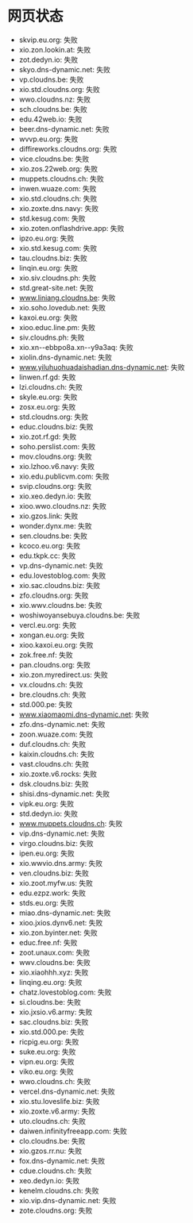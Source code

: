 # 网页状态
- skvip.eu.org: 失败
- xio.zon.lookin.at: 失败
- zot.dedyn.io: 失败
- skyo.dns-dynamic.net: 失败
- vp.cloudns.be: 失败
- xio.std.cloudns.org: 失败
- wwo.cloudns.nz: 失败
- sch.cloudns.be: 失败
- edu.42web.io: 失败
- beer.dns-dynamic.net: 失败
- wvvp.eu.org: 失败
- diffireworks.cloudns.org: 失败
- vice.cloudns.be: 失败
- xio.zos.22web.org: 失败
- muppets.cloudns.ch: 失败
- inwen.wuaze.com: 失败
- xio.std.cloudns.ch: 失败
- xio.zoxte.dns.navy: 失败
- std.kesug.com: 失败
- xio.zoten.onflashdrive.app: 失败
- ipzo.eu.org: 失败
- xio.std.kesug.com: 失败
- tau.cloudns.biz: 失败
- linqin.eu.org: 失败
- xio.siv.cloudns.ph: 失败
- std.great-site.net: 失败
- www.liniang.cloudns.be: 失败
- xio.soho.lovedub.net: 失败
- kaxoi.eu.org: 失败
- xioo.educ.line.pm: 失败
- siv.cloudns.ph: 失败
- xio.xn--ebbpo8a.xn--y9a3aq: 失败
- xiolin.dns-dynamic.net: 失败
- www.yiluhuohuadaishadian.dns-dynamic.net: 失败
- linwen.rf.gd: 失败
- lzi.cloudns.ch: 失败
- skyle.eu.org: 失败
- zosx.eu.org: 失败
- std.cloudns.org: 失败
- educ.cloudns.biz: 失败
- xio.zot.rf.gd: 失败
- soho.perslist.com: 失败
- mov.cloudns.org: 失败
- xio.lzhoo.v6.navy: 失败
- xio.edu.publicvm.com: 失败
- svip.cloudns.org: 失败
- xio.xeo.dedyn.io: 失败
- xioo.wwo.cloudns.nz: 失败
- xio.gzos.link: 失败
- wonder.dynx.me: 失败
- sen.cloudns.be: 失败
- kcoco.eu.org: 失败
- edu.tkpk.cc: 失败
- vp.dns-dynamic.net: 失败
- edu.lovestoblog.com: 失败
- xio.sac.cloudns.biz: 失败
- zfo.cloudns.org: 失败
- xio.wwv.cloudns.be: 失败
- woshiwoyansebuya.cloudns.be: 失败
- vercl.eu.org: 失败
- xongan.eu.org: 失败
- xioo.kaxoi.eu.org: 失败
- zok.free.nf: 失败
- pan.cloudns.org: 失败
- xio.zon.myredirect.us: 失败
- vx.cloudns.ch: 失败
- bre.cloudns.ch: 失败
- std.000.pe: 失败
- www.xiaomaomi.dns-dynamic.net: 失败
- zfo.dns-dynamic.net: 失败
- zoon.wuaze.com: 失败
- duf.cloudns.ch: 失败
- kaixin.cloudns.ch: 失败
- vast.cloudns.ch: 失败
- xio.zoxte.v6.rocks: 失败
- dsk.cloudns.biz: 失败
- shisi.dns-dynamic.net: 失败
- vipk.eu.org: 失败
- std.dedyn.io: 失败
- www.muppets.cloudns.ch: 失败
- vip.dns-dynamic.net: 失败
- virgo.cloudns.biz: 失败
- ipen.eu.org: 失败
- xio.wwvio.dns.army: 失败
- ven.cloudns.biz: 失败
- xio.zoot.myfw.us: 失败
- edu.ezpz.work: 失败
- stds.eu.org: 失败
- miao.dns-dynamic.net: 失败
- xioo.jxios.dynv6.net: 失败
- xio.zon.byinter.net: 失败
- educ.free.nf: 失败
- zoot.unaux.com: 失败
- wwv.cloudns.be: 失败
- xio.xiaohhh.xyz: 失败
- linqing.eu.org: 失败
- chatz.lovestoblog.com: 失败
- si.cloudns.be: 失败
- xio.jxsio.v6.army: 失败
- sac.cloudns.biz: 失败
- xio.std.000.pe: 失败
- ricpig.eu.org: 失败
- suke.eu.org: 失败
- vipn.eu.org: 失败
- viko.eu.org: 失败
- wwo.cloudns.ch: 失败
- vercel.dns-dynamic.net: 失败
- xio.stu.loveslife.biz: 失败
- xio.zoxte.v6.army: 失败
- uto.cloudns.ch: 失败
- daiwen.infinityfreeapp.com: 失败
- clo.cloudns.be: 失败
- xio.gzos.rr.nu: 失败
- fox.dns-dynamic.net: 失败
- cdue.cloudns.ch: 失败
- xeo.dedyn.io: 失败
- kenelm.cloudns.ch: 失败
- xio.vip.dns-dynamic.net: 失败
- zote.cloudns.org: 失败
